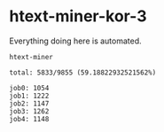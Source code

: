# htext-miner-kor-3

Everything doing here is automated.

```
htext-miner

total: 5833/9855 (59.18822932521562%)

job0: 1054
job1: 1222
job2: 1147
job3: 1262
job4: 1148
```